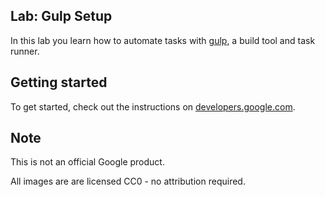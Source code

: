 ## Lab: Gulp Setup

In this lab you learn how to automate tasks with [gulp](https://gulpjs.com/),
a build tool and task runner.

## Getting started

To get started, check out the instructions on [developers.google.com](https://developers.google.com/web/ilt/pwa/lab-gulp-setup).

## Note

This is not an official Google product.

All images are are licensed CC0 - no attribution required.
